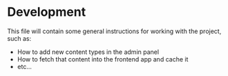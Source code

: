 # Development

This file will contain some general instructions for working with the project, such as:

- How to add new content types in the admin panel
- How to fetch that content into the frontend app and cache it
- etc...

